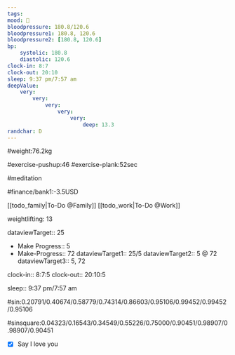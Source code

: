 ```yaml
---
tags: 
mood: 🙁
bloodpressure: 180.8/120.6
bloodpressure1: 180.8, 120.6
bloodpressure2: [180.8, 120.6]
bp:
    systolic: 180.8
    diastolic: 120.6
clock-in: 8:7
clock-out: 20:10
sleep: 9:37 pm/7:57 am
deepValue: 
    very: 
        very: 
            very: 
                very: 
                    very: 
                        deep: 13.3
randchar: D
---
```


#weight:76.2kg

#exercise-pushup:46
#exercise-plank:52sec

#meditation




#finance/bank1:-3.5USD

[[todo_family|To-Do @Family]]
[[todo_work|To-Do @Work]]


weightlifting: 13

dataviewTarget:: 25
- Make Progress:: 5
- Make-Progress:: 72
dataviewTarget1:: 25/5
dataviewTarget2:: 5 @ 72
dataviewTarget3:: 5, 72

clock-in:: 8:7:5
clock-out:: 20:10:5

sleep:: 9:37 pm/7:57 am

#sin:0.20791/0.40674/0.58779/0.74314/0.86603/0.95106/0.99452/0.99452/0.95106

#sinsquare:0.04323/0.16543/0.34549/0.55226/0.75000/0.90451/0.98907/0.98907/0.90451

- [x] Say I love you

